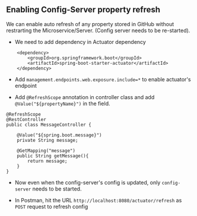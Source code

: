 ## Enabling Config-Server property refresh
We can enable auto refresh of any property stored in GitHub without restrarting the Microservice/Server. (Config server needs to be re-started).
* We need to add dependency in Actuator dependency
```
    <dependency>
        <groupId>org.springframework.boot</groupId>
        <artifactId>spring-boot-starter-actuator</artifactId>
    </dependency>
```
* Add 
`management.endpoints.web.exposure.include=*` to enable actuator's endpoint 


* Add `@RefreshScope` annotation in controller class and add `@Value("${propertyName}")` in the field.
```
@RefreshScope
@RestController
public class MessageController {

    @Value("${spring.boot.message}")
    private String message;

    @GetMapping("message")
    public String getMessage(){
        return message;
    }
}
```
* Now even when the config-server's config is updated, only `config-server` needs to be started.

* In Postman, hit the URL `http://localhost:8080/actuator/refresh` as `POST` request  to refresh config